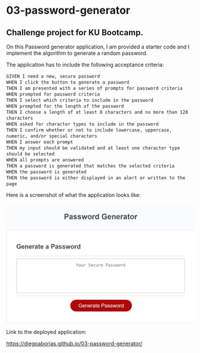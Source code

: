 # 03-password-generator
## Challenge project for KU Bootcamp.

On this Password generator application, I am provided a starter code and I implement the algorithm to generate a random password.

The application has to include the following acceptance criteria:
```
GIVEN I need a new, secure password
WHEN I click the button to generate a password
THEN I am presented with a series of prompts for password criteria
WHEN prompted for password criteria
THEN I select which criteria to include in the password
WHEN prompted for the length of the password
THEN I choose a length of at least 8 characters and no more than 128 characters
WHEN asked for character types to include in the password
THEN I confirm whether or not to include lowercase, uppercase, numeric, and/or special characters
WHEN I answer each prompt
THEN my input should be validated and at least one character type should be selected
WHEN all prompts are answered
THEN a password is generated that matches the selected criteria
WHEN the password is generated
THEN the password is either displayed in an alert or written to the page
```

Here is a screenshot of what the application looks like:

![Getting Started](./assets/project%20screenshot.jpg)

Link to the deployed application:

https://diegoaborjas.github.io/03-password-generator/